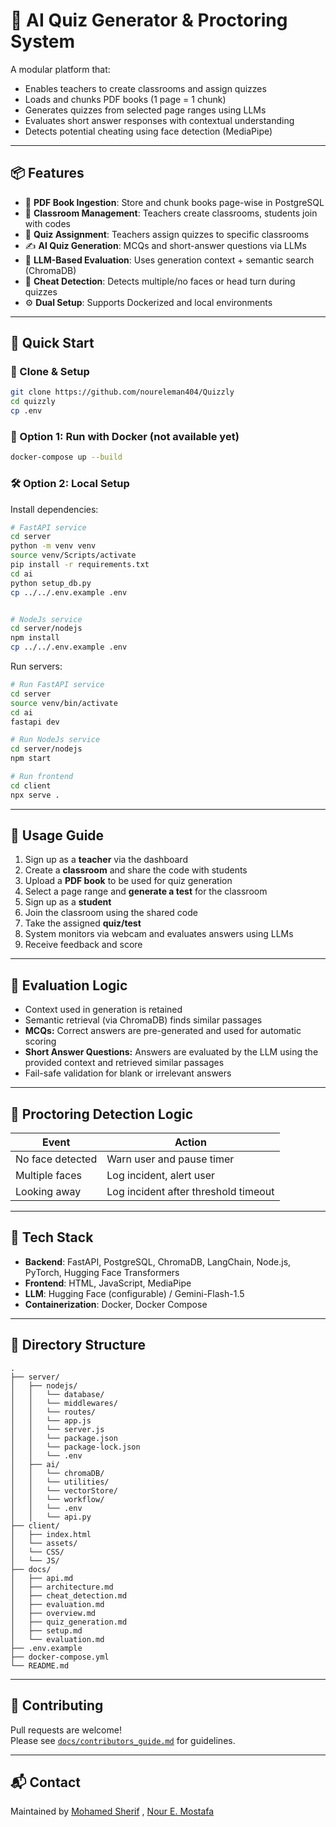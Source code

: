 # 🧠 AI Quiz Generator & Proctoring System

A modular platform that:
- Enables teachers to create classrooms and assign quizzes
- Loads and chunks PDF books (1 page = 1 chunk)
- Generates quizzes from selected page ranges using LLMs
- Evaluates short answer responses with contextual understanding
- Detects potential cheating using face detection (MediaPipe)

---

## 📦 Features

- 📘 **PDF Book Ingestion**: Store and chunk books page-wise in PostgreSQL  
- 🏫 **Classroom Management**: Teachers create classrooms, students join with codes  
- 🧪 **Quiz Assignment**: Teachers assign quizzes to specific classrooms  
- ✍️ **AI Quiz Generation**: MCQs and short-answer questions via LLMs  
- 🧠 **LLM-Based Evaluation**: Uses generation context + semantic search (ChromaDB)  
- 🎥 **Cheat Detection**: Detects multiple/no faces or head turn during quizzes  
- ⚙️ **Dual Setup**: Supports Dockerized and local environments  
---

## 🚀 Quick Start

### 🔁 Clone & Setup

```bash
git clone https://github.com/noureleman404/Quizzly
cd quizzly
cp .env
```

### 🐳 Option 1: Run with Docker (not available yet)

```bash
docker-compose up --build
```

### 🛠️ Option 2: Local Setup

Install dependencies:

```bash
# FastAPI service
cd server
python -m venv venv
source venv/Scripts/activate
pip install -r requirements.txt
cd ai
python setup_db.py  
cp ../../.env.example .env


# NodeJs service
cd server/nodejs
npm install
cp ../../.env.example .env
```

Run servers:

```bash
# Run FastAPI service
cd server
source venv/bin/activate
cd ai 
fastapi dev

# Run NodeJs service
cd server/nodejs
npm start

# Run frontend
cd client
npx serve . 
```

---

## 📘 Usage Guide

1. Sign up as a **teacher** via the dashboard
2. Create a **classroom** and share the code with students
3. Upload a **PDF book** to be used for quiz generation
4. Select a page range and **generate a test** for the classroom
5. Sign up as a **student**
6. Join the classroom using the shared code
7. Take the assigned **quiz/test**
8. System monitors via webcam and evaluates answers using LLMs
9. Receive feedback and score
---

## 🧠 Evaluation Logic
- Context used in generation is retained  
- Semantic retrieval (via ChromaDB) finds similar passages  
- **MCQs:** Correct answers are pre-generated and used for automatic scoring  
- **Short Answer Questions:** Answers are evaluated by the LLM using the provided context and retrieved similar passages  
- Fail-safe validation for blank or irrelevant answers  

---

## 🎥 Proctoring Detection Logic

| Event              | Action                                  |
|-------------------|------------------------------------------|
| No face detected  | Warn user and pause timer                |
| Multiple faces    | Log incident, alert user                 |
| Looking away      | Log incident after threshold timeout     |

---

## 🧪 Tech Stack

- **Backend**: FastAPI, PostgreSQL, ChromaDB, LangChain, Node.js, PyTorch, Hugging Face Transformers  
- **Frontend**: HTML, JavaScript, MediaPipe  
- **LLM**: Hugging Face (configurable) / Gemini-Flash-1.5  
- **Containerization**: Docker, Docker Compose  
---

## 📂 Directory Structure

```
.
├── server/
│   ├── nodejs/
│   │   └── database/
│   │   └── middlewares/
│   │   └── routes/
│   │   └── app.js
│   │   └── server.js
│   │   └── package.json
│   │   └── package-lock.json
│   │   └── .env
│   ├── ai/
│   │   └── chromaDB/
│   │   └── utilities/
│   │   └── vectorStore/
│   │   └── workflow/
│   │   └── .env
│   │   └── api.py
├── client/
│   ├── index.html
│   └── assets/
│   └── CSS/
│   └── JS/
├── docs/
│   ├── api.md
│   ├── architecture.md
│   ├── cheat_detection.md
│   ├── evaluation.md
│   ├── overview.md
│   ├── quiz_generation.md
│   ├── setup.md
│   └── evaluation.md
├── .env.example
├── docker-compose.yml
└── README.md
```

---

## 🙌 Contributing

Pull requests are welcome!  
Please see [`docs/contributors_guide.md`](./docs/contributors_guide.md) for guidelines.

---

## 📬 Contact

Maintained by [Mohamed Sherif](mailto:mohamed.ms5517@gmail.com)  , [Nour E. Mostafa](mailto:https://www.linkedin.com/in/nour-e-mostafa-49a290216/) 
